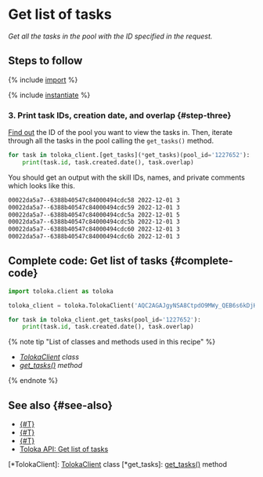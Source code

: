 # Get list of tasks

_Get all the tasks in the pool with the ID specified in the request._

## Steps to follow

{% include [import](../_includes/recipes/import.md) %}

{% include [instantiate](../_includes/recipes/instantiate.md) %}

### 3. Print task IDs, creation date, and overlap {#step-three}

[Find out](./get-pools.md) the ID of the pool you want to view the tasks in. Then, iterate through all the tasks in the pool calling the `get_tasks()` method.

```python
for task in toloka_client.[get_tasks](*get_tasks)(pool_id='1227652'):
    print(task.id, task.created.date(), task.overlap)
```

You should get an output with the skill IDs, names, and private comments which looks like this.

```bash
00022da5a7--6388b40547c84000494cdc58 2022-12-01 3
00022da5a7--6388b40547c84000494cdc59 2022-12-01 3
00022da5a7--6388b40547c84000494cdc5a 2022-12-01 5
00022da5a7--6388b40547c84000494cdc5b 2022-12-01 3
00022da5a7--6388b40547c84000494cdc60 2022-12-01 3
00022da5a7--6388b40547c84000494cdc6b 2022-12-01 3
```

## Complete code: Get list of tasks {#complete-code}

```python
import toloka.client as toloka

toloka_client = toloka.TolokaClient('AQC2AGAJgyNSA8CtpdO9MWy_QEB6s6kDjHUoElE', 'PRODUCTION')

for task in toloka_client.get_tasks(pool_id='1227652'):
    print(task.id, task.created.date(), task.overlap)
```

{% note tip "List of classes and methods used in this recipe" %}

- _[TolokaClient](../reference/toloka.client.TolokaClient.md) class_
- _[get_tasks()](../reference/toloka.client.TolokaClient.get_tasks.md) method_

{% endnote %}

## See also {#see-also}

- [{#T}](../../guide/concepts/overview.md)
- [{#T}](./learn-basics.md)
- [{#T}](./use-cases.md)
- [Toloka API: Get list of tasks](https://toloka.ai/docs/api/api-reference/#get-/tasks)

[*TolokaClient]: [TolokaClient](../reference/toloka.client.TolokaClient.md) class
[*get_tasks]: [get_tasks()](../reference/toloka.client.TolokaClient.get_tasks.md) method